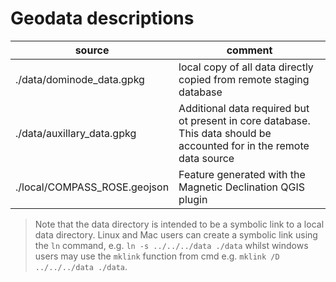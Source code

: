 # Geodata descriptions

|source|comment|
|---|---|
|./data/dominode_data.gpkg|local copy of all data directly copied from remote staging database|
|./data/auxillary_data.gpkg|Additional data required but ot present in core database. This data should be accounted for in the remote data source|
|./local/COMPASS_ROSE.geojson|Feature generated with the Magnetic Declination QGIS plugin|

> Note that the data directory is intended to be a symbolic link to a local data directory. Linux and Mac users can create a symbolic link using the ```ln``` command, e.g. ```ln -s ../../../data ./data``` whilst windows users may use the ```mklink``` function from cmd e.g. ```mklink /D ../../../data ./data```.

